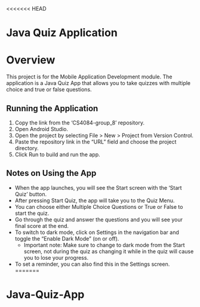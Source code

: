 <<<<<<< HEAD
# Java Quiz Application

# Overview
This project is for the Mobile Application Development module. The application is a Java Quiz App that allows you to take quizzes with multiple choice and true or false questions.

## Running the Application

1.	Copy the link from the ‘CS4084-group_8’ repository.
2.	Open Android Studio.
3.	Open the project by selecting File > New > Project from Version Control.
4.	Paste the repository link in the “URL” field and choose the project directory.
5.	Click Run to build and run the app.

## Notes on Using the App

-	When the app launches, you will see the Start screen with the ‘Start Quiz’ button.
-	After pressing Start Quiz, the app will take you to the Quiz Menu.
-	You can choose either Multiple Choice Questions or True or False to start the quiz.
-	Go through the quiz and answer the questions and you will see your final score at the end. 
-	To switch to dark mode, click on Settings in the navigation bar and toggle the “Enable Dark Mode” (on or off).
    - Important note: Make sure to change to dark mode from the Start screen, not during the quiz as changing it while in the quiz will cause you to lose your progress.
-	To set a reminder, you can also find this in the Settings screen.
=======
# Java-Quiz-App

